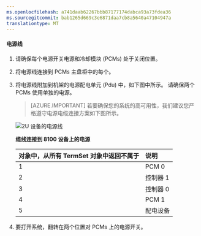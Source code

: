 ```yaml
---
ms.openlocfilehash: a741daab62267bbb87177174dabca93a73fdea36
ms.sourcegitcommit: bab1265d669c3e6871daa7cb8a5640a47104947a
translationtype: MT
---
```

<properties 
   pageTitle="电缆连接您的电源的 StorSimple 8100 |Microsoft Azure"
   description="解释如何将附加的电源线，然后打开 StorSimple 8100 设备第一次。"
   services="storsimple"
   documentationCenter=""
   authors="alkohli"
   manager="carolz"
   editor="" />
<tags 
   ms.service="storsimple"
   ms.devlang="NA"
   ms.topic="article"
   ms.tgt_pltfrm="NA"
   ms.workload="TBD"
   ms.date="08/06/2015"
   ms.author="alkohli" />

#### 电源线

1. 请确保每个电源开关电源和冷却模块 (PCMs) 处于关闭位置。

2. 将电源线连接到 PCMs 主盘柜中的每个。

3. 将电源线附加到机架的电源配电单元 (Pdu) 中，如下图中所示。 请确保两个 PCMs 使用单独的电源。

    >[AZURE.IMPORTANT] 若要确保您的系统的高可用性，我们建议您严格遵守电源电缆连接方案如下图所示。 

    ![2U 设备的电源线](./media/storsimple-cable-8100-for-power/HCSCableYour2UDeviceforPower.png)

    **缆线连接到 8100 设备上的电源**

  	|对象中，从所有 TermSet 对象中返回不属于|说明|
  	|:----|:----------|
  	|1|PCM 0|
  	|2|控制器 1|
  	|3|控制器 0|
  	|4|PCM 1|
  	|5|配电设备|

4. 要打开系统，翻转在两个位置对 PCMs 上的电源开关。
